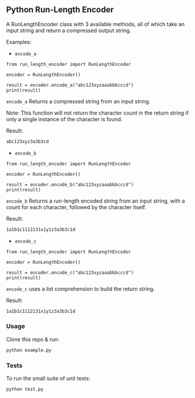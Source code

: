 ## Python Run-Length Encoder

A RunLengthEncoder class with 3 available methods, all of which take an input string and return a compressed output string.

Examples:

- `encode_a`

```py3
from run_length_encoder import RunLengthEncoder

encoder = RunLengthEncoder()

result = encoder.encode_a("abc123xyzaaabbbcccd")
print(result)
```

`encode_a` Returns a compressed string from an input string.

Note: This function will not return the character count in the return string if only a single instance of the character is found.

Result:

```sh
abc123xyz3a3b3cd
```

- `encode_b`

```py3
from run_length_encoder import RunLengthEncoder

encoder = RunLengthEncoder()

result = encoder.encode_b("abc123xyzaaabbbcccd")
print(result)
```

`encode_b` Returns a run-length encoded string from an input string, with a count for each character, followed by the character itself.


Result:

```sh
1a1b1c1112131x1y1z3a3b3c1d
```

- `encode_c`

```py3
from run_length_encoder import RunLengthEncoder

encoder = RunLengthEncoder()

result = encoder.encode_c("abc123xyzaaabbbcccd")
print(result)
```

`encode_c` uses a list comprehension to build the return string.

Result:

```sh
1a1b1c1112131x1y1z3a3b3c1d
```

### Usage

Clone this repo & run:

```sh
python example.py
```

### Tests

To run the small suite of unit tests:

```sh
python test.py
```